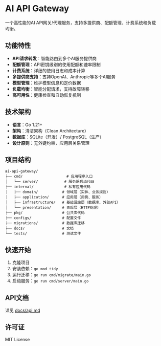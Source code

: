 # AI API Gateway

一个高性能的AI API网关/代理服务，支持多提供商、配额管理、计费系统和负载均衡。

## 功能特性

- **API请求转发**：智能路由到多个AI服务提供商
- **配额管理**：API密钥级别的使用配额和速率限制
- **计费系统**：详细的使用日志和成本计算
- **多提供商支持**：支持OpenAI、Anthropic等多个AI服务
- **模型管理**：维护模型信息和定价数据
- **负载均衡**：智能分配请求，支持故障转移
- **高可用性**：健康检查和自动恢复机制

## 技术架构

- **语言**：Go 1.21+
- **架构**：清洁架构（Clean Architecture）
- **数据库**：SQLite（开发）/ PostgreSQL（生产）
- **设计原则**：无外键约束，应用层关系管理

## 项目结构

```
ai-api-gateway/
├── cmd/                    # 应用程序入口
│   └── server/            # 服务器启动代码
├── internal/              # 私有应用代码
│   ├── domain/           # 领域层（实体、业务规则）
│   ├── application/      # 应用层（用例、服务）
│   ├── infrastructure/   # 基础设施层（数据库、外部API）
│   └── presentation/     # 表现层（HTTP处理）
├── pkg/                  # 公共库代码
├── configs/              # 配置文件
├── migrations/           # 数据库迁移
├── docs/                 # 文档
└── tests/                # 测试文件
```

## 快速开始

1. 克隆项目
2. 安装依赖：`go mod tidy`
3. 运行迁移：`go run cmd/migrate/main.go`
4. 启动服务：`go run cmd/server/main.go`

## API文档

详见 [docs/api.md](docs/api.md)

## 许可证

MIT License
